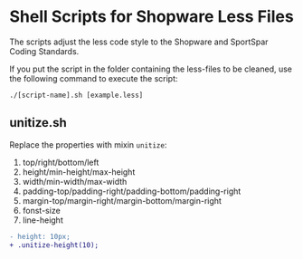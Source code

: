# Shell Scripts for Shopware Less Files

The scripts adjust the less code style to the Shopware and SportSpar Coding Standards.

If you put the script in the folder containing the less-files to be cleaned,
use the following command to execute the script:

```
./[script-name].sh [example.less]
```

## unitize.sh
Replace the properties with mixin `unitize`:
1. top/right/bottom/left
2. height/min-height/max-height
3. width/min-width/max-width
4. padding-top/padding-right/padding-bottom/padding-right
5. margin-top/margin-right/margin-bottom/margin-right
6. fonst-size
7. line-height


```diff
- height: 10px;
+ .unitize-height(10);
```